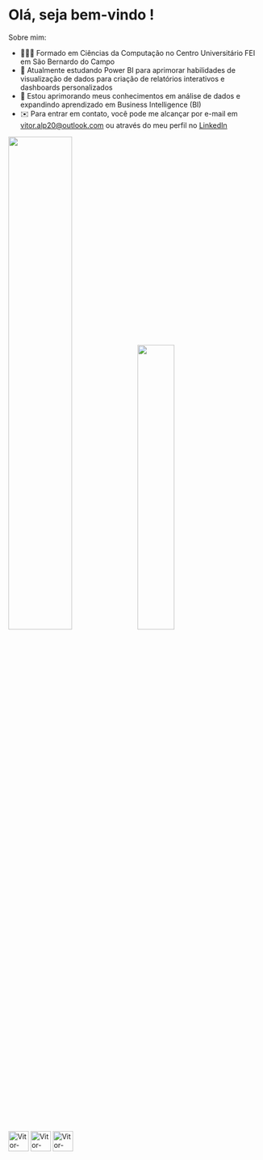 # Olá, seja bem-vindo !

Sobre mim: 
- 🙋🏻‍♂️ Formado em Ciências da Computação no Centro Universitário FEI em São Bernardo do Campo
- 👜 Atualmente estudando Power BI para aprimorar habilidades de visualização de dados para criação de relatórios interativos e dashboards personalizados
- 📘 Estou aprimorando meus conhecimentos em análise de dados e expandindo aprendizado em Business Intelligence (BI)
- ✉️ Para entrar em contato, você pode me alcançar por e-mail em vitor.alp20@outlook.com ou através do meu perfil no [LinkedIn](https://www.linkedin.com/in/vitor-augusto-lemes-274a70229/)

<div class="image-container">
  <img src="https://github-readme-stats.vercel.app/api?username=vitorAugusto2&show_icons=true&theme=one_dark_pro&include_all_commit=true&count_private=true" width="50%" />
  <img src="https://github-readme-stats.vercel.app/api/top-langs/?username=vitorAugusto2&layout=compact&theme=one_dark_pro" width="38%" />
</div>

<div style="display": inline_block><br>
  <img align ="center" alt="Vitor-Python" height="40" width="40" src="https://cdn.jsdelivr.net/gh/devicons/devicon/icons/python/python-original.svg"/>
  <img align ="center" alt="Vitor-PostgreSQL" height="40" width="40" src="https://cdn.jsdelivr.net/gh/devicons/devicon/icons/postgresql/postgresql-original.svg"/>
  <img align ="center" alt="Vitor-PyCharm" height="40" width="40" src="https://cdn.jsdelivr.net/gh/devicons/devicon/icons/pycharm/pycharm-original.svg"/>
</div>
